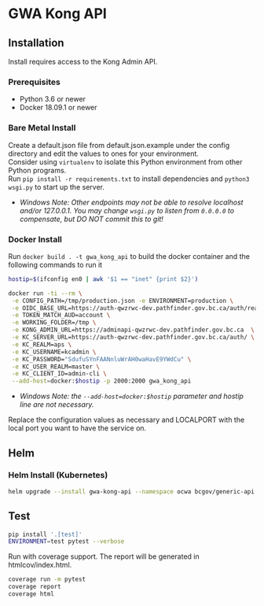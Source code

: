 # GWA Kong API

## Installation

Install requires access to the Kong Admin API.

### Prerequisites

- Python 3.6 or newer
- Docker 18.09.1 or newer

### Bare Metal Install

Create a default.json file from default.json.example under the config directory and edit the values to ones for your environment.  
Consider using `virtualenv` to isolate this Python environment from other Python programs.  
Run `pip install -r requirements.txt` to install dependencies and `python3 wsgi.py` to start up the server.

- *Windows Note: Other endpoints may not be able to resolve localhost and/or 127.0.0.1. You may change `wsgi.py` to listen from `0.0.0.0` to compensate, but DO NOT commit this to git!*

### Docker Install

Run `docker build . -t gwa_kong_api` to build the docker container and the following commands to run it

``` sh
hostip=$(ifconfig en0 | awk '$1 == "inet" {print $2}')

docker run -ti --rm \
 -e CONFIG_PATH=/tmp/production.json -e ENVIRONMENT=production \
 -e OIDC_BASE_URL=https://auth-qwzrwc-dev.pathfinder.gov.bc.ca/auth/realms/aps \
 -e TOKEN_MATCH_AUD=account \
 -e WORKING_FOLDER=/tmp \
 -e KONG_ADMIN_URL=https://adminapi-qwzrwc-dev.pathfinder.gov.bc.ca  \
 -e KC_SERVER_URL=https://auth-qwzrwc-dev.pathfinder.gov.bc.ca/auth/ \
 -e KC_REALM=aps \
 -e KC_USERNAME=kcadmin \
 -e KC_PASSWORD="SdufuSYnFAANnluWrAH0waHavE9YWdCu" \
 -e KC_USER_REALM=master \
 -e KC_CLIENT_ID=admin-cli \
 --add-host=docker:$hostip -p 2000:2000 gwa_kong_api
```

- *Windows Note: the `--add-host=docker:$hostip` parameter and hostip line are not necessary.*

Replace the configuration values as necessary and LOCALPORT with the local port you want to have the service on.

## Helm



### Helm Install (Kubernetes)

``` sh
helm upgrade --install gwa-kong-api --namespace ocwa bcgov/generic-api
```


## Test

``` sh
pip install '.[test]'
ENVIRONMENT=test pytest --verbose
```

Run with coverage support. The report will be generated in htmlcov/index.html.

``` sh
coverage run -m pytest
coverage report
coverage html
```

